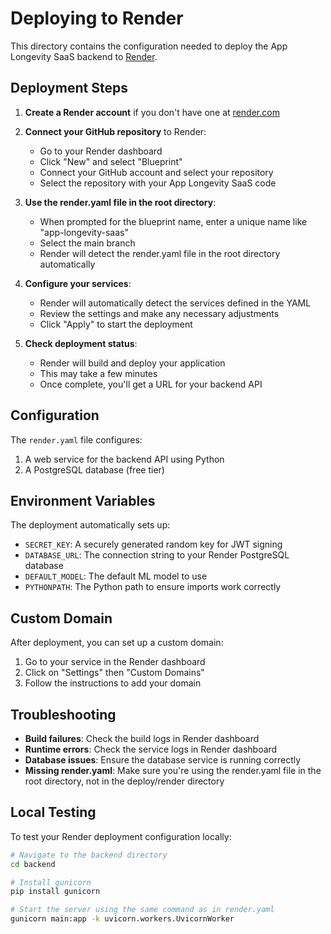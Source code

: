 # Deploying to Render

This directory contains the configuration needed to deploy the App Longevity SaaS backend to [Render](https://render.com).

## Deployment Steps

1. **Create a Render account** if you don't have one at [render.com](https://render.com)

2. **Connect your GitHub repository** to Render:
   - Go to your Render dashboard
   - Click "New" and select "Blueprint"
   - Connect your GitHub account and select your repository
   - Select the repository with your App Longevity SaaS code

3. **Use the render.yaml file in the root directory**:
   - When prompted for the blueprint name, enter a unique name like "app-longevity-saas"
   - Select the main branch
   - Render will detect the render.yaml file in the root directory automatically

4. **Configure your services**:
   - Render will automatically detect the services defined in the YAML
   - Review the settings and make any necessary adjustments
   - Click "Apply" to start the deployment

5. **Check deployment status**:
   - Render will build and deploy your application
   - This may take a few minutes
   - Once complete, you'll get a URL for your backend API

## Configuration

The `render.yaml` file configures:

1. A web service for the backend API using Python
2. A PostgreSQL database (free tier)

## Environment Variables

The deployment automatically sets up:

- `SECRET_KEY`: A securely generated random key for JWT signing
- `DATABASE_URL`: The connection string to your Render PostgreSQL database
- `DEFAULT_MODEL`: The default ML model to use
- `PYTHONPATH`: The Python path to ensure imports work correctly

## Custom Domain

After deployment, you can set up a custom domain:

1. Go to your service in the Render dashboard
2. Click on "Settings" then "Custom Domains"
3. Follow the instructions to add your domain

## Troubleshooting

- **Build failures**: Check the build logs in Render dashboard
- **Runtime errors**: Check the service logs in Render dashboard
- **Database issues**: Ensure the database service is running correctly
- **Missing render.yaml**: Make sure you're using the render.yaml file in the root directory, not in the deploy/render directory

## Local Testing

To test your Render deployment configuration locally:

```bash
# Navigate to the backend directory
cd backend

# Install gunicorn
pip install gunicorn

# Start the server using the same command as in render.yaml
gunicorn main:app -k uvicorn.workers.UvicornWorker
``` 
